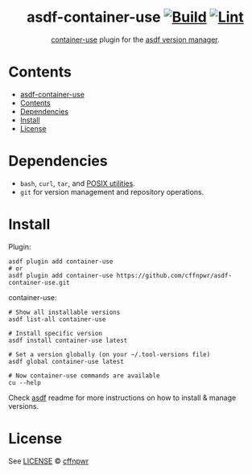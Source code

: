 <div align="center">

# asdf-container-use [![Build](https://github.com/cffnpwr/asdf-container-use/actions/workflows/build.yml/badge.svg)](https://github.com/cffnpwr/asdf-container-use/actions/workflows/build.yml) [![Lint](https://github.com/cffnpwr/asdf-container-use/actions/workflows/lint.yml/badge.svg)](https://github.com/cffnpwr/asdf-container-use/actions/workflows/lint.yml)

[container-use](https://github.com/dagger/container-use) plugin for the [asdf version manager](https://asdf-vm.com).

</div>

# Contents

- [asdf-container-use  ](#asdf-container-use--)
- [Contents](#contents)
- [Dependencies](#dependencies)
- [Install](#install)
- [License](#license)

# Dependencies

- `bash`, `curl`, `tar`, and [POSIX utilities](https://pubs.opengroup.org/onlinepubs/9699919799/idx/utilities.html).
- `git` for version management and repository operations.

# Install

Plugin:

```shell
asdf plugin add container-use
# or
asdf plugin add container-use https://github.com/cffnpwr/asdf-container-use.git
```

container-use:

```shell
# Show all installable versions
asdf list-all container-use

# Install specific version
asdf install container-use latest

# Set a version globally (on your ~/.tool-versions file)
asdf global container-use latest

# Now container-use commands are available
cu --help
```

Check [asdf](https://github.com/asdf-vm/asdf) readme for more instructions on how to
install & manage versions.

# License

See [LICENSE](LICENSE) © [cffnpwr](https://github.com/cffnpwr/)
